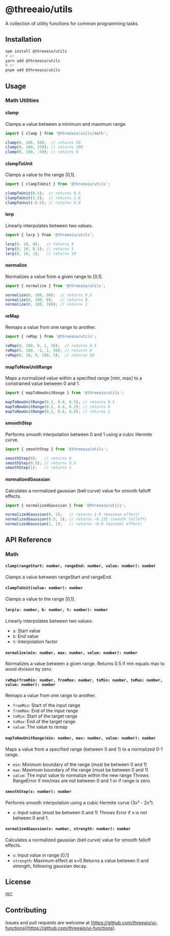 # @threeaio/utils

A collection of utility functions for common programming tasks.

## Installation

```bash
npm install @threeaio/utils
# or
yarn add @threeaio/utils
# or
pnpm add @threeaio/utils
```

## Usage

### Math Utilities

#### clamp
Clamps a value between a minimum and maximum range.
```typescript
import { clamp } from '@threeaio/utils/math';

clamp(0, 100, 50);  // returns 50
clamp(0, 100, 150); // returns 100
clamp(0, 100, -50); // returns 0
```

#### clampToUnit
Clamps a value to the range [0,1].
```typescript
import { clampToUnit } from '@threeaio/utils';

clampToUnit(0.5);  // returns 0.5
clampToUnit(1.5);  // returns 1.0
clampToUnit(-0.5); // returns 0.0
```

#### lerp
Linearly interpolates between two values.
```typescript
import { lerp } from '@threeaio/utils';

lerp(0, 10, 0);   // returns 0
lerp(0, 10, 0.5); // returns 5
lerp(0, 10, 1);   // returns 10
```

#### normalize
Normalizes a value from a given range to [0,1].
```typescript
import { normalize } from '@threeaio/utils';

normalize(0, 100, 50);  // returns 0.5
normalize(0, 100, 0);   // returns 0
normalize(0, 100, 100); // returns 1
```

#### reMap
Remaps a value from one range to another.
```typescript
import { reMap } from '@threeaio/utils';

reMap(0, 100, 0, 1, 50);  // returns 0.5
reMap(0, 100, -1, 1, 50); // returns 0
reMap(0, 10, 0, 100, 5);  // returns 50
```

#### mapToNewUnitRange
Maps a normalized value within a specified range [min, max] to a constrained value between 0 and 1.
```typescript
import { mapToNewUnitRange } from '@threeaio/utils';

mapToNewUnitRange(0.2, 0.8, 0.5); // returns 0.5
mapToNewUnitRange(0.2, 0.8, 0.2); // returns 0
mapToNewUnitRange(0.2, 0.8, 0.8); // returns 1
```

#### smoothStep
Performs smooth interpolation between 0 and 1 using a cubic Hermite curve.
```typescript
import { smoothStep } from '@threeaio/utils';

smoothStep(0);   // returns 0
smoothStep(0.5); // returns 0.5
smoothStep(1);   // returns 1
```

#### normalizedGaussian
Calculates a normalized gaussian (bell curve) value for smooth falloff effects.
```typescript
import { normalizedGaussian } from '@threeaio/utils';

normalizedGaussian(0, 1);   // returns 1.0 (maximum effect)
normalizedGaussian(0.5, 1); // returns ~0.135 (smooth falloff)
normalizedGaussian(1, 1);   // returns ~0.0 (minimal effect)
```

## API Reference

### Math

#### `clamp(rangeStart: number, rangeEnd: number, value: number): number`
Clamps a value between rangeStart and rangeEnd.

#### `clampToUnit(value: number): number`
Clamps a value to the range [0,1].

#### `lerp(a: number, b: number, t: number): number`
Linearly interpolates between two values.
- `a`: Start value
- `b`: End value
- `t`: Interpolation factor

#### `normalize(min: number, max: number, value: number): number`
Normalizes a value between a given range.
Returns 0.5 if min equals max to avoid division by zero.

#### `reMap(fromMin: number, fromMax: number, toMin: number, toMax: number, value: number): number`
Remaps a value from one range to another.
- `fromMin`: Start of the input range
- `fromMax`: End of the input range
- `toMin`: Start of the target range
- `toMax`: End of the target range
- `value`: The value to remap

#### `mapToNewUnitRange(min: number, max: number, value: number): number`
Maps a value from a specified range (between 0 and 1) to a normalized 0-1 range.
- `min`: Minimum boundary of the range (must be between 0 and 1)
- `max`: Maximum boundary of the range (must be between 0 and 1)
- `value`: The input value to normalize within the new range
Throws RangeError if min/max are not between 0 and 1 or if range is zero.

#### `smoothStep(x: number): number`
Performs smooth interpolation using a cubic Hermite curve (3x² - 2x³).
- `x`: Input value (must be between 0 and 1)
Throws Error if x is not between 0 and 1.

#### `normalizedGaussian(x: number, strength: number): number`
Calculates a normalized gaussian (bell curve) value for smooth falloff effects.
- `x`: Input value in range [0,1]
- `strength`: Maximum effect at x=0
Returns a value between 0 and strength, following gaussian decay.

## License

ISC

## Contributing

Issues and pull requests are welcome at [https://github.com/threeaio/ui-functions](https://github.com/threeaio/ui-functions).
